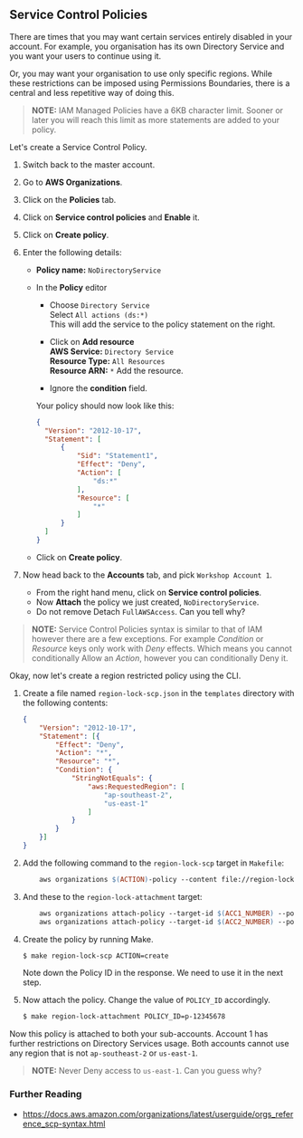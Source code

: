 ## Service Control Policies

There are times that you may want certain services entirely disabled in your
account. For example, you organisation has its own Directory Service and you
want your users to continue using it.

Or, you may want your organisation to use only specific regions. While these
restrictions can be imposed using Permissions Boundaries, there is a central
and less repetitive way of doing this.

> **NOTE:** IAM Managed Policies have a 6KB character limit. Sooner or later
you will reach this limit as more statements are added to your policy.

Let's create a Service Control Policy.

1. Switch back to the master account.

1. Go to **AWS Organizations**.

1. Click on the **Policies** tab.

1. Click on **Service control policies** and **Enable** it.

1. Click on **Create policy**.

1. Enter the following details:
    * **Policy name:** `NoDirectoryService`  
    * In the **Policy** editor
        * Choose `Directory Service`  
          Select `All actions (ds:*)`  
          This will add the service to the policy statement on the right.

        * Click on **Add resource**  
          **AWS Service:** `Directory Service`  
          **Resource Type:** `All Resources`  
          **Resource ARN:** `*`
          Add the resource.

        * Ignore the **condition** field.

      Your policy should now look like this:
      ```json
      {
      	"Version": "2012-10-17",
      	"Statement": [
      		{
      			"Sid": "Statement1",
      			"Effect": "Deny",
      			"Action": [
      				"ds:*"
      			],
      			"Resource": [
      				"*"
      			]
      		}
      	]
      }
      ```

    * Click on **Create policy**.

1. Now head back to the **Accounts** tab, and pick `Workshop Account 1`.
    * From the right hand menu, click on **Service control policies**.
    * Now **Attach** the policy we just created, `NoDirectoryService`.
    * Do not remove Detach `FullAWSAccess`. Can you tell why?

> **NOTE:** Service Control Policies syntax is similar to that of IAM however
there are a few exceptions. For example *Condition* or *Resource* keys only
work with *Deny* effects. Which means you cannot conditionally Allow an
*Action*, however you can conditionally Deny it.

Okay, now let's create a region restricted policy using the CLI.

1. Create a file named `region-lock-scp.json` in the `templates` directory with
   the following contents:
    ```json
    {
    	"Version": "2012-10-17",
    	"Statement": [{
    		"Effect": "Deny",
    		"Action": "*",
    		"Resource": "*",
    		"Condition": {
    			"StringNotEquals": {
    				"aws:RequestedRegion": [
    					"ap-southeast-2",
    					"us-east-1"
    				]
    			}
    		}
    	}]
    }
    ```

1. Add the following command to the `region-lock-scp` target in `Makefile`:
    ```Makefile
    	aws organizations $(ACTION)-policy --content file://region-lock-scp.json --name RegionLock --description '' --type SERVICE_CONTROL_POLICY
    ```

1. And these to the `region-lock-attachment` target:
    ```Makefile
    	aws organizations attach-policy --target-id $(ACC1_NUMBER) --policy-id $(POLICY_ID)
    	aws organizations attach-policy --target-id $(ACC2_NUMBER) --policy-id $(POLICY_ID)
    ```

1. Create the policy by running Make.
    ```Bash
    $ make region-lock-scp ACTION=create
    ```
    Note down the Policy ID in the response. We need to use it in the next step.

1. Now attach the policy. Change the value of `POLICY_ID` accordingly.
    ```Bash
    $ make region-lock-attachment POLICY_ID=p-12345678
    ```

Now this policy is attached to both your sub-accounts. Account 1 has further
restrictions on Directory Services usage. Both accounts cannot use any region
that is not `ap-southeast-2` or `us-east-1`.

> **NOTE:** Never Deny access to `us-east-1`. Can you guess why?

### Further Reading
* https://docs.aws.amazon.com/organizations/latest/userguide/orgs_reference_scp-syntax.html
